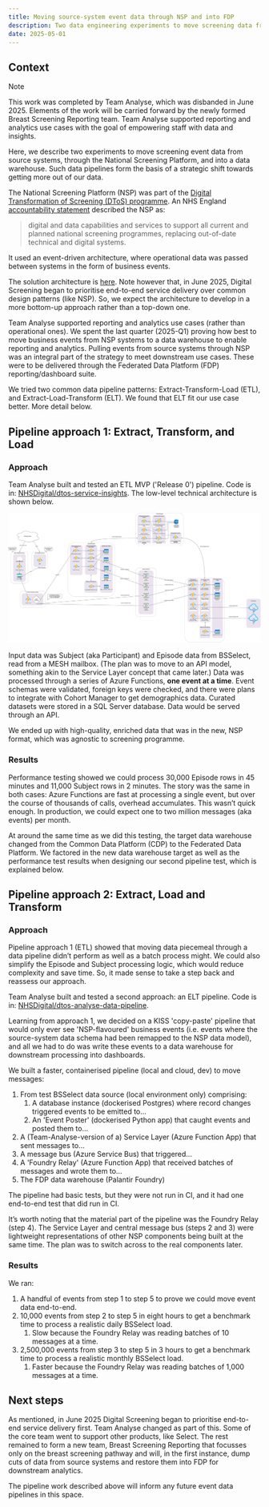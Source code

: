 ```yaml
---
title: Moving source-system event data through NSP and into FDP
description: Two data engineering experiments to move screening data from source systems into the Federated Data Platform
date: 2025-05-01
---
```


## Context

> [!NOTE]
> This work was completed by Team Analyse, which was disbanded in June 2025. Elements of the work will be carried forward by the newly formed Breast Screening Reporting team. Team Analyse supported reporting and analytics use cases with the goal of empowering staff with data and insights.

Here, we describe two experiments to move screening event data from source systems, through the National Screening Platform, and into a data warehouse. Such data pipelines form the basis of a strategic shift towards getting more out of our data.

The National Screening Platform (NSP) was part of the [Digital Transformation of Screening (DToS) programme](https://transform.england.nhs.uk/key-tools-and-info/digital-screening/).
An NHS England [accountability statement](https://assets.publishing.service.gov.uk/media/678f876da91b5e12ffef84c8/NHSE-annual-accountability-statement-public-health-functions-2022-to-2023.pdf) described the NSP as:

> digital and data capabilities and services to support all current and planned national screening programmes, replacing out-of-date technical and digital systems.

It used an event-driven architecture, where operational data was passed between systems in the form of business events.

The solution architecture is [here](https://nhsdigital.github.io/dtos-solution-architecture/structurizr/site/master/). Note however that, in June 2025, Digital Screening began to prioritise end-to-end service delivery over common design patterns (like NSP). So, we expect the architecture to develop in a more bottom-up approach rather than a top-down one.

Team Analyse supported reporting and analytics use cases (rather than operational ones). We spent the last quarter (2025-Q1) proving how best to move business events from NSP systems to a data warehouse to enable reporting and analytics. Pulling events from source systems through NSP was an integral part of the strategy to meet downstream use cases. These were to be delivered through the Federated Data Platform (FDP) reporting/dashboard suite.

We tried two common data pipeline patterns: Extract-Transform-Load (ETL), and Extract-Load-Transform (ELT). We found that ELT fit our use case better. More detail below.

## Pipeline approach 1: Extract, Transform, and Load

### Approach

Team Analyse built and tested an ETL MVP ('Release 0') pipeline. Code is in: [NHSDigital/dtos-service-insights](https://github.com/NHSDigital/dtos-service-insights). The low-level technical architecture is shown below.

![Pipeline approach 1: low-level azure architecture](team-analyse-low-level-azure-architecture.png)

Input data was Subject (aka Participant) and Episode data from BSSelect, read from a MESH mailbox. (The plan was to move to an API model, something akin to the Service Layer concept that came later.) Data was processed through a series of Azure Functions, **one event at a time**. Event schemas were validated, foreign keys were checked, and there were plans to integrate with Cohort Manager to get demographics data. Curated datasets were stored in a SQL Server database. Data would be served through an API.

We ended up with high-quality, enriched data that was in the new, NSP format, which was agnostic to screening programme.

### Results

Performance testing showed we could process 30,000 Episode rows in 45 minutes and 11,000 Subject rows in 2 minutes. The story was the same in both cases: Azure Functions are fast at processing a single event, but over the course of thousands of calls, overhead accumulates. This wasn’t quick enough. In production, we could expect one to two million messages (aka events) per month.

At around the same time as we did this testing, the target data warehouse changed from the Common Data Platform (CDP) to the Federated Data Platform. We factored in the new data warehouse target as well as the performance test results when designing our second pipeline test, which is explained below.

## Pipeline approach 2: Extract, Load and Transform

### Approach

Pipeline approach 1 (ETL) showed that moving data piecemeal through a data pipeline didn’t perform as well as a batch process might. We could also simplify the Episode and Subject processing logic, which would reduce complexity and save time. So, it made sense to take a step back and reassess our approach.

Team Analyse built and tested a second approach: an ELT pipeline. Code is in: [NHSDigital/dtos-analyse-data-pipeline](https://github.com/NHSDigital/dtos-analyse-data-pipeline).

Learning from approach 1, we decided on a KISS 'copy-paste' pipeline that would only ever see 'NSP-flavoured' business events (i.e. events where the source-system data schema had been remapped to the NSP data model), and all we had to do was write these events to a data warehouse for downstream processing into dashboards.

We built a faster, containerised pipeline (local and cloud, dev) to move messages:

1. From test BSSelect data source (local environment only) comprising:
   1. A database instance (dockerised Postgres) where record changes triggered events to be emitted to...
   2. An 'Event Poster' (dockerised Python app) that caught events and posted them to...
2. A (Team-Analyse-version of a) Service Layer (Azure Function App) that sent messages to...
3. A message bus (Azure Service Bus) that triggered...
4. A 'Foundry Relay' (Azure Function App) that received batches of messages and wrote them to...
5. The FDP data warehouse (Palantir Foundry)

The pipeline had basic tests, but they were not run in CI, and it had one end-to-end test that did run in CI.

It’s worth noting that the material part of the pipeline was the Foundry Relay (step 4). The Service Layer and central message bus (steps 2 and 3) were lightweight representations of other NSP components being built at the same time. The plan was to switch across to the real components later.

### Results

We ran:

1. A handful of events from step 1 to step 5 to prove we could move event data end-to-end.
2. 10,000 events from step 2 to step 5 in eight hours to get a benchmark time to process a realistic daily BSSelect load.
   1. Slow because the Foundry Relay was reading batches of 10 messages at a time.
3. 2,500,000 events from step 3 to step 5 in 3 hours to get a benchmark time to process a realistic monthly BSSelect load.
   1. Faster because the Foundry Relay was reading batches of 1,000 messages at a time.

## Next steps

As mentioned, in June 2025 Digital Screening began to prioritise end-to-end service delivery first. Team Analyse changed as part of this. Some of the core team went to support other products, like Select. The rest remained to form a new team, Breast Screening Reporting that focusses only on the breast screening pathway and will, in the first instance, dump cuts of data from source systems and restore them into FDP for downstream analytics.

The pipeline work described above will inform any future event data pipelines in this space.
